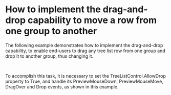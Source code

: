 # How to implement the drag-and-drop capability to move a row from one group to another


<p>The following example demonstrates how to implement the drag-and-drop capability, to enable end-users to drag any tree list row from one group and drop it to another group, thus changing it.</p><br />
<p>To accomplish this task, it is necessary to set the TreeListControl.AllowDrop property to True, and handle its PreviewMouseDown, PreviewMouseMove, DragOver and Drop events, as shown in this example.</p>

<br/>


